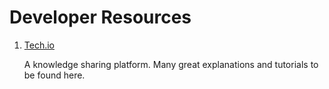 # Developer Resources

1. [Tech.io](https://tech.io/)

   A knowledge sharing  platform. Many great explanations and tutorials to be found here.
